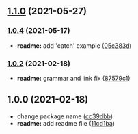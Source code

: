 ## [1.1.0](https://github.com/ivandotv/nice-fetch/compare/v1.0.4...v1.1.0) (2021-05-27)

### [1.0.4](https://github.com/ivandotv/nice-fetch/compare/v1.0.3...v1.0.4) (2021-05-17)


* **readme:** add 'catch' example ([05c383d](https://github.com/ivandotv/nice-fetch/commit/05c383d97daab00bc4e97883ada885067b403a56))

### [1.0.2](https://github.com/ivandotv/nice-fetch/compare/v1.0.1...v1.0.2) (2021-02-18)


* **readme:** grammar and link fix ([87579c1](https://github.com/ivandotv/nice-fetch/commit/87579c1d0ececa9ceda2ae9a624b28c41f1f794a))

## 1.0.0 (2021-02-18)


* change package name ([cc39dbb](https://github.com/ivandotv/nice-fetch/commit/cc39dbb4f81e3e693b781f22a0621a287c971415))
* **readme:** add readme file ([11cd1ba](https://github.com/ivandotv/nice-fetch/commit/11cd1baf6b61de7323ce5e6b5a5c26f933a88c00))
